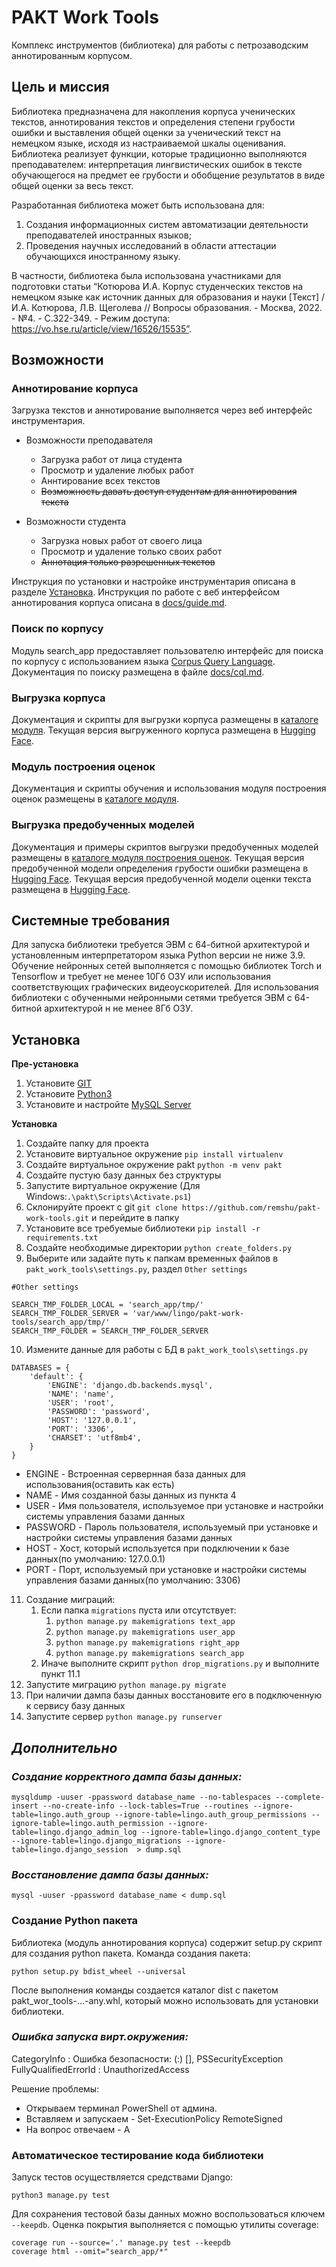 # PAKT Work Tools
Комплекс инструментов (библиотека) для работы с петрозаводским аннотированным корпусом.

## Цель и миссия
Библиотека предназначена для накопления корпуса ученических текстов, аннотирования текстов
и определения степени грубости ошибки и выставления общей оценки за ученический текст
на немецком языке, исходя из настраиваемой шкалы оценивания.
Библиотека реализует функции, которые традиционно выполняются преподавателем:
интерпретация лингвистических ошибок в тексте обучающегося на предмет ее грубости и обобщение результатов в виде общей оценки за весь текст.  

Разработанная библиотека может быть использована для:
1. Создания информационных систем автоматизации деятельности преподавателей иностранных языков;
2. Проведения научных исследований в области аттестации обучающихся иностранному языку.

В частности, библиотека была использована участниками для подготовки статьи “Котюрова И.А. Корпус студенческих текстов на немецком языке как источник данных для образования и науки [Текст] / И.А. Котюрова, Л.В. Щеголева // Вопросы образования. - Москва, 2022. - №4. - С.322-349. - Режим доступа: https://vo.hse.ru/article/view/16526/15535”.

## Возможности
### Аннотирование корпуса
Загрузка текстов и аннотирование выполняется через веб интерфейс инструментария.

* Возможности преподавателя
  * Загрузка работ от лица студента
  * Просмотр и удаление любых работ
  * Аннтирование всех текстов
  * ~~Возможность давать доступ студентам для аннотирования текста~~

* Возможности студента
  * Загрузка новых работ от своего лица
  * Просмотр и удаление только своих работ
  * ~~Аннотация только разрешенных текстов~~

Инструкция по установки и настройке инструментария описана в разделе [Установка](#установка).
Инструкция по работе с веб интерфейсом аннотирования корпуса описана в [docs/guide.md](docs/guide.md).


### Поиск по корпусу
Модуль search_app предоставляет пользователю интерфейс для поиска по корпусу с использованием языка [Corpus Query Language](https://www.sketchengine.eu/documentation/corpus-querying/).
Документация по поиску размещена в файле [docs/cql.md](docs/cql.md). 

### Выгрузка корпуса
Документация и скрипты для выгрузки корпуса размещены в [каталоге модуля](csv-dump).
Текущая версия выгруженного корпуса размещена в [Hugging Face](https://huggingface.co/datasets/remshu-inc/marks).

### Модуль построения оценок
Документация и скрипты обучения и использования модуля построения оценок размещены в [каталоге модуля](grading_module).

### Выгрузка предобученных моделей
Документация и примеры скриптов выгрузки предобученных моделей размещены в [каталоге модуля построения оценок](grading_module).
Текущая версия предобученной модели определения грубости ошибки размещена в [Hugging Face](https://huggingface.co/remshu-inc/mencoder).
Текущая версия предобученной модели оценки текста размещена в [Hugging Face](https://huggingface.co/remshu-inc/mencoder).

## Системные требования
Для запуска библиотеки требуется ЭВМ с 64-битной архитектурой и установленным
интерпретатором языка Python версии не ниже 3.9.
Обучение нейронных сетей выполняется с помощью библиотек Torch и Tensorflow и
требует не менее 10Гб ОЗУ или использования соответствующих графических видеоускорителей.
Для использования библиотеки с обученными нейронными сетями требуется ЭВМ с 64-битной
архитектурой н не менее 8Гб ОЗУ.

## Установка
**Пре-установка**
1. Установите [GIT](https://git-scm.com/downloads)
2. Установите [Python3](https://www.python.org/downloads/)
3. Установите и настройте [MySQL Server](https://dev.mysql.com/downloads/mysql/)


**Установка**
1. Создайте папку для проекта
2. Установите виртуальное окружение `pip install virtualenv`
3. Создайте виртуальное окружение pakt `python -m venv pakt`
4. Создайте пустую базу данных без структуры
5. Запустите виртуальное окружение
(Для Windows:`.\pakt\Scripts\Activate.ps1`)
6. Склонируйте проект с git
`git clone https://github.com/remshu/pakt-work-tools.git` и перейдите в папку
7. Установите все требуемые библиотеки
`pip install -r requirements.txt`
8. Создайте необходимые директории `python create_folders.py`
9. Выберите или задайте путь к папкам временных файлов в `pakt_work_tools\settings.py`, раздел `Other settings`
```
#Other settings

SEARCH_TMP_FOLDER_LOCAL = 'search_app/tmp/'
SEARCH_TMP_FOLDER_SERVER = 'var/www/lingo/pakt-work-tools/search_app/tmp/'
SEARCH_TMP_FOLDER = SEARCH_TMP_FOLDER_SERVER
```
10. Измените данные для работы с БД в `pakt_work_tools\settings.py`
```
DATABASES = {
    'default': {
        'ENGINE': 'django.db.backends.mysql',
        'NAME': 'name',
        'USER': 'root',
        'PASSWORD': 'password',
        'HOST': '127.0.0.1',
        'PORT': '3306',
        'CHARSET': 'utf8mb4',
    }
}
```
 * ENGINE - Встроенная сервернная база данных для использования(оставить как есть)
 * NAME - Имя созданной базы данных из пункта 4
 * USER - Имя пользователя, используемое при установке и настройки системы управления базами данных
 * PASSWORD - Пароль пользователя, используемый при установке и настройки системы управления базами данных
 * HOST - Хост, который используется при подключении к базе данных(по умолчанию: 127.0.0.1)
 * PORT - Порт, используемый при установке и настройки системы управления базами данных(по умолчанию: 3306)
11. Создание миграций:
	1. Если папка `migrations` пуста или отсутствует:
    	1. `python manage.py makemigrations text_app`
		2. `python manage.py makemigrations user_app`
		3. `python manage.py makemigrations right_app`
		4. `python manage.py makemigrations search_app`
	2. Иначе выполните скрипт `python drop_migrations.py` и выполните пункт 11.1
12. Запустите миграцию
`python manage.py migrate`
13. При наличии дампа базы данных восстановите его в подключенную к сервису базу данных
14. Запустите сервер `python manage.py runserver`

## ***Дополнительно***
### *Создание корректного дампа базы данных:*
```
mysqldump -uuser -ppassword database_name --no-tablespaces --complete-insert --no-create-info --lock-tables=True --routines --ignore-table=lingo.auth_group --ignore-table=lingo.auth_group_permissions --ignore-table=lingo.auth_permission --ignore-table=lingo.django_admin_log --ignore-table=lingo.django_content_type --ignore-table=lingo.django_migrations --ignore-table=lingo.django_session  > dump.sql
```
### *Восстановление дампа базы данных:*
```
mysql -uuser -ppassword database_name < dump.sql
```

### Создание Python пакета
Библиотека (модуль аннотирования корпуса) содержит setup.py скрипт для создания python пакета.
Команда создания пакета:
```shell
python setup.py bdist_wheel --universal
```
После выполнения команды создается каталог dist с пакетом pakt_wor_tools-...-any.whl, который можно использовать для установки библиотеки.

### *Ошибка запуска вирт.окружения:*
CategoryInfo          : Ошибка безопасности: (:) [], PSSecurityException
FullyQualifiedErrorId : UnauthorizedAccess

Решение проблемы:
- Открываем терминал PowerShell от админа.
- Вставляем и запускаем - Set-ExecutionPolicy RemoteSigned
- На вопрос отвечаем - A

### Автоматическое тестирование кода библиотеки
Запуск тестов осуществляется средствами Django:
```shell
python3 manage.py test
```
Для сохранения тестовой базы данных можно воспользоваться ключем `--keepdb`.
Оценка покрытия выполняется с помощью утилиты coverage:
```shell
coverage run --source='.' manage.py test --keepdb
coverage html --omit="search_app/*"
```
